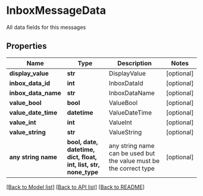 # InboxMessageData

All data fields for this messages

## Properties
Name | Type | Description | Notes
------------ | ------------- | ------------- | -------------
**display_value** | **str** | DisplayValue | [optional] 
**inbox_data_id** | **int** | InboxDataId | [optional] 
**inbox_data_name** | **str** | InboxDataName | [optional] 
**value_bool** | **bool** | ValueBool | [optional] 
**value_date_time** | **datetime** | ValueDateTime | [optional] 
**value_int** | **int** | ValueInt | [optional] 
**value_string** | **str** | ValueString | [optional] 
**any string name** | **bool, date, datetime, dict, float, int, list, str, none_type** | any string name can be used but the value must be the correct type | [optional]

[[Back to Model list]](../README.md#documentation-for-models) [[Back to API list]](../README.md#documentation-for-api-endpoints) [[Back to README]](../README.md)


